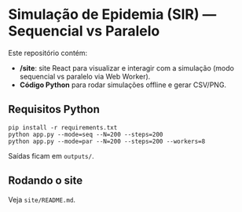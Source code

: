 # Simulação de Epidemia (SIR) — Sequencial vs Paralelo

Este repositório contém:
- **/site**: site React para visualizar e interagir com a simulação (modo sequencial vs paralelo via Web Worker).
- **Código Python** para rodar simulações offline e gerar CSV/PNG.

## Requisitos Python
```
pip install -r requirements.txt
python app.py --mode=seq --N=200 --steps=200
python app.py --mode=par --N=200 --steps=200 --workers=8
```

Saídas ficam em `outputs/`.

## Rodando o site
Veja `site/README.md`.
